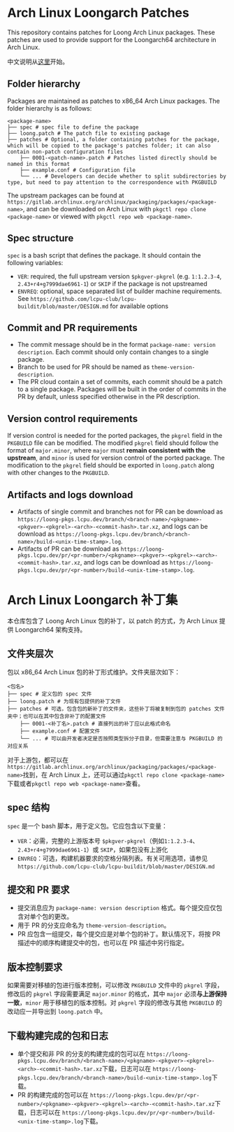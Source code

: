# Arch Linux Loongarch Patches

This repository contains patches for Loong Arch Linux packages. These patches are used to provide support for the Loongarch64 architecture in Arch Linux.

中文说明从[这里](#arch-linux-loongarch-补丁集)开始。

## Folder hierarchy

Packages are maintained as patches to x86_64 Arch Linux packages. The folder hierarchy is as follows:

```
<package-name>
├── spec # spec file to define the package
├── loong.patch # The patch file to existing package
├── patches # Optional, a folder containing patches for the package, which will be copied to the package's patches folder; it can also contain non-patch configuration files
    ├── 0001-<patch-name>.patch # Patches listed directly should be named in this format
    ├── example.conf # Configuration file
    └── ... # Developers can decide whether to split subdirectories by type, but need to pay attention to the correspondence with PKGBUILD
```

The upstream packages can be found at `https://gitlab.archlinux.org/archlinux/packaging/packages/<package-name>`, and can be downloaded on Arch Linux with `pkgctl repo clone <package-name>` or viewed with `pkgctl repo web <package-name>`.

## Spec structure

`spec` is a bash script that defines the package. It should contain the following variables:

- `VER`: required, the full upstream version `$pkgver-pkgrel` (e.g. `1:1.2.3-4`, `2.43+r4+g7999dae6961-1`) or `SKIP` if the package is not upstreamed
- `ENVREQ`: optional, space separated list of builder machine requirements. See `https://github.com/lcpu-club/lcpu-buildit/blob/master/DESIGN.md` for available options


## Commit and PR requirements

- The commit message should be in the format `package-name: version description`. Each commit should only contain changes to a single package.
- Branch to be used for PR should be named as `theme-version-description`.
- The PR cloud contain a set of commits, each commit should be a patch to a single package. Packages will be built in the order of commits in the PR by default, unless specified otherwise in the PR description.

## Version control requirements

If version control is needed for the ported packages, the `pkgrel` field in the `PKGBUILD` file can be modified. The modified `pkgrel` field should follow the format of `major.minor`, where `major` must **remain consistent with the upstream**, and `minor` is used for version control of the ported package. The modification to the `pkgrel` field should be exported in `loong.patch` along with other changes to the `PKGBUILD`.

## Artifacts and logs download

- Artifacts of single commit and branches not for PR can be download as `https://loong-pkgs.lcpu.dev/branch/<branch-name>/<pkgname>-<pkgver>-<pkgrel>-<arch>-<commit-hash>.tar.xz`, and logs can be download as `https://loong-pkgs.lcpu.dev/branch/<branch-name>/build-<unix-time-stamp>.log`.
- Artifacts of PR can be download as `https://loong-pkgs.lcpu.dev/pr/<pr-number>/<pkgname>-<pkgver>-<pkgrel>-<arch>-<commit-hash>.tar.xz`, and logs can be download as `https://loong-pkgs.lcpu.dev/pr/<pr-number>/build-<unix-time-stamp>.log`.


# Arch Linux Loongarch 补丁集

本仓库包含了 Loong Arch Linux 包的补丁，以 patch 的方式，为 Arch Linux 提供 Loongarch64 架构支持。

## 文件夹层次

包以 x86_64 Arch Linux 包的补丁形式维护。文件夹层次如下：

```
<包名>
├── spec # 定义包的 spec 文件
├── loong.patch # 为现有包提供的补丁文件
├── patches # 可选，包含包的新补丁的文件夹，这些补丁将被复制到包的 patches 文件夹中；也可以在其中包含非补丁的配置文件
    ├── 0001-<补丁名>.patch # 直接列出的补丁应以此格式命名
    ├── example.conf # 配置文件
    └── ... # 可以由开发者决定是否按照类型拆分子目录，但需要注意与 PKGBUILD 的对应关系
```

对于上游包，都可以在`https://gitlab.archlinux.org/archlinux/packaging/packages/<package-name>`找到，在 Arch Linux 上，还可以通过`pkgctl repo clone <package-name>`下载或者`pkgctl repo web <package-name>`查看。

## spec 结构

`spec` 是一个 bash 脚本，用于定义包。它应包含以下变量：

- `VER`：必需，完整的上游版本号 `$pkgver-pkgrel`（例如`1:1.2.3-4`、`2.43+r4+g7999dae6961-1`）或 `SKIP`，如果包没有上游化
- `ENVREQ`：可选，构建机器要求的空格分隔列表。有关可用选项，请参见 `https://github.com/lcpu-club/lcpu-buildit/blob/master/DESIGN.md`

## 提交和 PR 要求

- 提交消息应为 `package-name: version description` 格式。每个提交应仅包含对单个包的更改。
- 用于 PR 的分支应命名为 `theme-version-description`。
- PR 应包含一组提交，每个提交应是对单个包的补丁。默认情况下，将按 PR 描述中的顺序构建提交中的包，也可以在 PR 描述中另行指定。

## 版本控制要求

如果需要对移植的包进行版本控制，可以修改 `PKGBUILD` 文件中的 `pkgrel` 字段，修改后的 `pkgrel` 字段需要满足 `major.minor` 的格式，其中 `major` 必须**与上游保持一致**，`minor` 用于移植包的版本控制。对 `pkgrel` 字段的修改与其他 `PKGBUILD` 的改动应一并导出到 `loong.patch` 中。

## 下载构建完成的包和日志

- 单个提交和非 PR 的分支的构建完成的包可以在 `https://loong-pkgs.lcpu.dev/branch/<branch-name>/<pkgname>-<pkgver>-<pkgrel>-<arch>-<commit-hash>.tar.xz`下载，日志可以在 `https://loong-pkgs.lcpu.dev/branch/<branch-name>/build-<unix-time-stamp>.log`下载。
- PR 的构建完成的包可以在 `https://loong-pkgs.lcpu.dev/pr/<pr-number>/<pkgname>-<pkgver>-<pkgrel>-<arch>-<commit-hash>.tar.xz`下载，日志可以在 `https://loong-pkgs.lcpu.dev/pr/<pr-number>/build-<unix-time-stamp>.log`下载。


